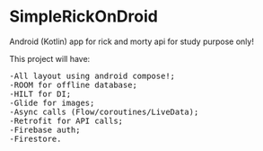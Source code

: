 # SimpleRickOnDroid
Android (Kotlin) app for rick and morty api for study purpose only!

<p>This project will have:</p>
<pre>-All layout using android compose!;
-ROOM for offline database;
-HILT for DI;
-Glide for images;
-Async calls (Flow/coroutines/LiveData);
-Retrofit for API calls;
-Firebase auth;
-Firestore.</pre>
